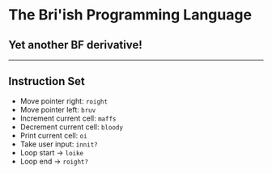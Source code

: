 # The Bri'ish Programming Language

## Yet another BF derivative!

---

## Instruction Set

- Move pointer right: `roight`
- Move pointer left: `bruv`
- Increment current cell: `maffs`
- Decrement current cell: `bloody`
- Print current cell: `oi`
- Take user input: `innit?`
- Loop start -> `loike`
- Loop end -> `roight?`